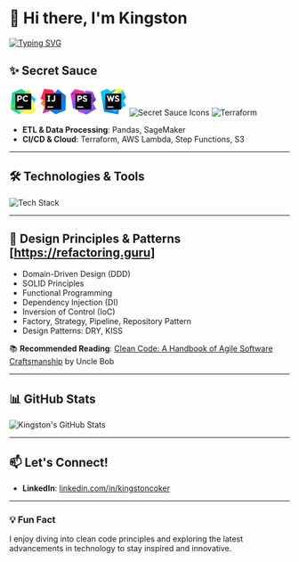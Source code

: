 
# 👋 Hi there, I'm Kingston

[![Typing SVG](https://readme-typing-svg.demolab.com/?lines=As+a+software+developer+passionate;+about+creating+scalable,+efficient,;and+user-friendly+solutions,+I;thrive+on+solving+complex+problems+;designing+clean+architectures,;+while+staying+on+the+cutting+edge+of;+TECHNOLOGY)](https://git.io/typing-svg)


## ✨ Secret Sauce

<p align="left">
  <img src="https://raw.githubusercontent.com/devicons/devicon/master/icons/pycharm/pycharm-original.svg" alt="PyCharm" width="50" height="50" />
  <img src="https://raw.githubusercontent.com/devicons/devicon/master/icons/intellij/intellij-original.svg" alt="IntelliJ IDEA" width="50" height="50" />
  <img src="https://raw.githubusercontent.com/devicons/devicon/master/icons/phpstorm/phpstorm-original.svg" alt="PHPStorm" width="50" height="50" />
  <img src="https://raw.githubusercontent.com/devicons/devicon/master/icons/webstorm/webstorm-original.svg" alt="WebStorm" width="50" height="50" />
  <img src="https://skillicons.dev/icons?i=heroku,postman,aws,azure" alt="Secret Sauce Icons" />
  <img src="https://www.vectorlogo.zone/logos/terraformio/terraformio-icon.svg" alt="Terraform" width="50" height="50" />
</p>

- **ETL & Data Processing**: Pandas, SageMaker
- **CI/CD & Cloud**: Terraform, AWS Lambda, Step Functions, S3

---

## 🛠️ Technologies & Tools

<p align="left">
  <img src="https://skillicons.dev/icons?i=python,java,javascript,typescript,html,css,php,react,nextjs,spring,mysql,django,aws,docker,git,github,vscode,figma,graphql,nodejs,firebase,linux,azure,postgres,mongo,npm,notion,selenium,sublime" alt="Tech Stack" />
</p>

---

## 🎨 Design Principles & Patterns [https://refactoring.guru]

- Domain-Driven Design (DDD)
- SOLID Principles 
- Functional Programming
- Dependency Injection (DI)
- Inversion of Control (IoC)
- Factory, Strategy, Pipeline, Repository Pattern
- Design Patterns: DRY, KISS

📚 **Recommended Reading**: [Clean Code: A Handbook of Agile Software Craftsmanship](https://www.goodreads.com/book/show/3735293-clean-code) by Uncle Bob

---


## 📊 GitHub Stats

<p align="left">
  <img src="https://github-readme-stats.vercel.app/api?username=delcoker&show_icons=true&theme=radical" alt="Kingston's GitHub Stats" />
</p>

---

## 📫 Let's Connect!

- **LinkedIn**: [linkedin.com/in/kingstoncoker](https://linkedin.com/in/kingstoncoker)

---

### 💡 Fun Fact

I enjoy diving into clean code principles and exploring the latest advancements in technology to stay inspired and innovative.
